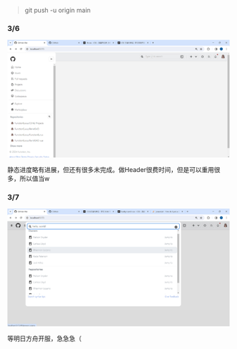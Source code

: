 > git push -u origin main

### 3/6

![image-20240306175141355](README.assets/image-20240306175141355.png)

 静态进度略有进展，但还有很多未完成。做Header很费时间，但是可以重用很多，所以值当w

### 3/7

![image-20240307101920059](README.assets/image-20240307101920059.png)

等明日方舟开服，急急急（